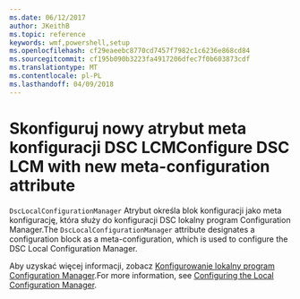 ```yaml
---
ms.date: 06/12/2017
author: JKeithB
ms.topic: reference
keywords: wmf,powershell,setup
ms.openlocfilehash: cf29eaeebc8770cd7457f7982c1c6236e868cd84
ms.sourcegitcommit: cf195b090b3223fa4917206dfec7f0b603873cdf
ms.translationtype: MT
ms.contentlocale: pl-PL
ms.lasthandoff: 04/09/2018
---
```

# <a name="configure-dsc-lcm-with-new-meta-configuration-attribute"></a><span data-ttu-id="58b25-102">Skonfiguruj nowy atrybut meta konfiguracji DSC LCM</span><span class="sxs-lookup"><span data-stu-id="58b25-102">Configure DSC LCM with new meta-configuration attribute</span></span>

<span data-ttu-id="58b25-103">`DscLocalConfigurationManager` Atrybut określa blok konfiguracji jako meta konfigurację, która służy do konfiguracji DSC lokalny program Configuration Manager.</span><span class="sxs-lookup"><span data-stu-id="58b25-103">The `DscLocalConfigurationManager` attribute designates a configuration block as a meta-configuration, which is used to configure the DSC Local Configuration Manager.</span></span>

<span data-ttu-id="58b25-104">Aby uzyskać więcej informacji, zobacz [Konfigurowanie lokalny program Configuration Manager](https://msdn.microsoft.com/powershell/dsc/metaconfig).</span><span class="sxs-lookup"><span data-stu-id="58b25-104">For more information, see [Configuring the Local Configuration Manager](https://msdn.microsoft.com/powershell/dsc/metaconfig).</span></span>